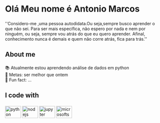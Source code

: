 <h1 align="left">Olá Meu nome é Antonio Marcos</h1>

###

<p align="left">''Considero-me ,uma pessoa autodidata.Ou seja,sempre busco aprender o que não sei. Para ser mais específica, não espero por nada e nem por ninguém, ou seja, sempre vou atrás do que eu quero aprender. Afinal, conhecimento nunca é demais e quem não corre atrás, fica para trás.''</p>

###

<h2 align="left">About me</h2>

###

<p align="left">📚 Atualmente estou aprendendo análise de dados em python                       <br>🎯 Metas: ser melhor que ontem<br>🎲 Fun fact: ...</p>

###

<h2 align="left">I code with</h2>

###

<div align="left">
  <img src="https://cdn.jsdelivr.net/gh/devicons/devicon/icons/python/python-original.svg" height="40" width="52" alt="python logo"  />
  <img src="https://cdn.jsdelivr.net/gh/devicons/devicon/icons/nodejs/nodejs-original.svg" height="40" width="52" alt="nodejs logo"  />
  <img src="https://cdn.jsdelivr.net/gh/devicons/devicon/icons/jupyter/jupyter-original.svg" height="40" width="52" alt="jupyter logo"  />
  <img src="https://cdn.jsdelivr.net/gh/devicons/devicon/icons/microsoftsqlserver/microsoftsqlserver-plain.svg" height="40" width="52" alt="microsoftsqlserver logo"  />
</div>

###
